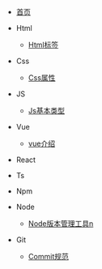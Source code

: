 * [首页](/docs/index)

* Html
    * [Html标签](/docs/html/tag)

* Css
    * [Css属性](/docs/css/tag)

* JS
    * [Js基本类型](/docs/js/variable)

* Vue
    * [vue介绍](/docs/vue/introduction)

* React

* Ts

* Npm

* Node
    * [Node版本管理工具n](/docs/node/n)


* Git
    * [Commit规范](/docs/git/commitRule)